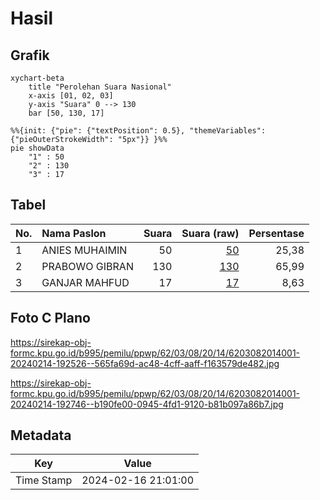 # Hasil

## Grafik

```mermaid
xychart-beta
    title "Perolehan Suara Nasional"
    x-axis [01, 02, 03]
    y-axis "Suara" 0 --> 130
    bar [50, 130, 17]
```

```mermaid
%%{init: {"pie": {"textPosition": 0.5}, "themeVariables": {"pieOuterStrokeWidth": "5px"}} }%%
pie showData
    "1" : 50
    "2" : 130
    "3" : 17
```

## Tabel

| No. | Nama Paslon    | Suara | Suara (raw) | Persentase |
|:--- |:-------------- | -----:| -----------:| ----------:|
| 1   | ANIES MUHAIMIN | 50    | [50][p-1]   | 25,38      |
| 2   | PRABOWO GIBRAN | 130   | [130][p-2]  | 65,99      |
| 3   | GANJAR MAHFUD  | 17    | [17][p-3]   | 8,63       |


[p-1]: https://github.com/gigit-pemilu/pemilu-2024/blob/main/pilpres/hitung-suara/sub/62-kalimantan-tengah/sub/03-kapuas/sub/08-basarang/sub/2014-naning/sub/001-tps/sub/paslon-1.txt
[p-2]: https://github.com/gigit-pemilu/pemilu-2024/blob/main/pilpres/hitung-suara/sub/62-kalimantan-tengah/sub/03-kapuas/sub/08-basarang/sub/2014-naning/sub/001-tps/sub/paslon-2.txt
[p-3]: https://github.com/gigit-pemilu/pemilu-2024/blob/main/pilpres/hitung-suara/sub/62-kalimantan-tengah/sub/03-kapuas/sub/08-basarang/sub/2014-naning/sub/001-tps/sub/paslon-3.txt

## Foto C Plano

https://sirekap-obj-formc.kpu.go.id/b995/pemilu/ppwp/62/03/08/20/14/6203082014001-20240214-192526--565fa69d-ac48-4cff-aaff-f163579de482.jpg

https://sirekap-obj-formc.kpu.go.id/b995/pemilu/ppwp/62/03/08/20/14/6203082014001-20240214-192746--b190fe00-0945-4fd1-9120-b81b097a86b7.jpg


## Metadata

| Key        | Value               |
| ---------- | ------------------- |
| Time Stamp | 2024-02-16 21:01:00 |



